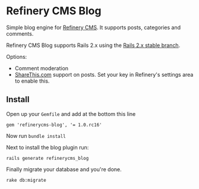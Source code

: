 # Refinery CMS Blog

Simple blog engine for [Refinery CMS](http://refinerycms.com). It supports posts, categories and comments.

Refinery CMS Blog supports Rails 2.x using the [Rails 2.x stable branch](http://github.com/resolve/refinerycms-blog/tree/rails2-stable).

Options:

* Comment moderation
* [ShareThis.com](http://sharethis.com) support on posts. Set your key in Refinery's settings area to enable this.

## Install

Open up your ``Gemfile`` and add at the bottom this line

    gem 'refinerycms-blog', '= 1.0.rc16'

Now run ``bundle install``

Next to install the blog plugin run:

    rails generate refinerycms_blog

Finally migrate your database and you're done.

    rake db:migrate